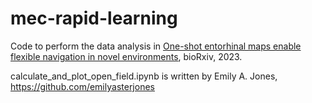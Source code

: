 # mec-rapid-learning

Code to perform the data analysis in [One-shot entorhinal maps enable flexible navigation in novel environments](https://www.biorxiv.org/content/10.1101/2023.09.07.556744v1), bioRxiv, 2023.

calculate_and_plot_open_field.ipynb is written by Emily A. Jones, https://github.com/emilyasterjones
